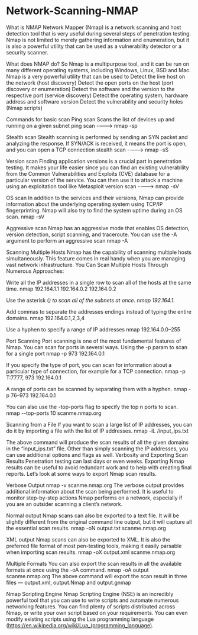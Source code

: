 # Network-Scanning-NMAP
What is NMAP
Network Mapper (Nmap) is a network scanning and host detection tool that is very useful during several  steps  of penetration testing. Nmap is not limited to merely gathering information and enumeration, but it is also a powerful utility that can be used as a vulnerability detector or a security scanner.

What does NMAP do?
So Nmap is  a  multipurpose tool,  and it  can  be run  on  many different  operating systems, including Windows, Linux, BSD and Mac. Nmap is a very powerful utility that can be used to
Detect the live host on the network (host discovery)
Detect the open ports on the host (port discovery or enumeration)
Detect the software and the version to the respective port (service discovery)
Detect the operating system, hardware address and software version
Detect the vulnerability and security holes (Nmap scripts)

Commands for basic scan
Ping scan 
Scans the list of devices up and running on a given subnet
ping scan ----> nmap -sp <ip address>

Stealth scan 
Stealth scanning is performed by sending an SYN packet and analyzing the response. If SYN/ACK is received, it means the port is open, and you can open a TCP connection
stealth scan ----> nmap -sS <ip address>

Version scan
Finding application versions is a crucial part in penetration testing. It makes your life easier since you can find an existing vulnerability from the Common Vulnerabilities and Exploits (CVE) database for a particular version of the service. You can then use it to attack a machine using an exploitation tool like Metasploit
version scan ----> nmap -sV <ip address>

OS scan
In addition to the services and their versions, Nmap can provide information about the underlying operating system using TCP/IP fingerprinting. Nmap will also try to find the system uptime during an OS scan.
nmap -sV <ip address>

Aggressive scan
Nmap has an aggressive mode that enables OS detection, version detection, script scanning, and traceroute. You can use the -A argument to perform an aggressive scan
nmap -A <ip address>

Scanning Multiple Hosts
Nmap has the capability of scanning multiple hosts simultaneously. This feature comes in real handy when you are managing vast network infrastructure.
You Can Scan Multiple Hosts Through Numerous Approaches:

Write all the IP addresses in a single row to scan all of the hosts at the same time.
nmap 192.164.1.1 192.164.0.2 192.164.0.2

Use the asterisk (*) to scan all of the subnets at once.
nmap 192.164.1.*

Add commas to separate the addresses endings instead of typing the entire domains.
nmap 192.164.0.1,2,3,4

Use a hyphen to specify a range of IP addresses
nmap 192.164.0.0–255

Port Scanning
Port scanning is one of the most fundamental features of Nmap. You can scan for ports in several ways.
Using the -p param to scan for a single port
nmap -p 973 192.164.0.1

If you specify the type of port, you can scan for information about a particular type of connection, for example for a TCP connection.
nmap -p T:7777, 973 192.164.0.1

A range of ports can be scanned by separating them with a hyphen.
nmap -p 76–973 192.164.0.1

You can also use the -top-ports flag to specify the top n ports to scan.
nmap --top-ports 10 scanme.nmap.org

Scanning from a File
If you want to scan a large list of IP addresses, you can do it by importing a file with the list of IP addresses.
nmap -iL /input_ips.txt

The above command will produce the scan results of all the given domains in the “input_ips.txt” file. Other than simply scanning the IP addresses, you can use additional options and flags as well.
Verbosity and Exporting Scan Results
Penetration testing can last days or even weeks. Exporting Nmap results can be useful to avoid redundant work and to help with creating final reports. Let’s look at some ways to export Nmap scan results.

Verbose Output
nmap -v scanme.nmap.org
The verbose output provides additional information about the scan being performed. It is useful to monitor step-by-step actions Nmap performs on a network, especially if you are an outsider scanning a client’s network.

Normal output
Nmap scans can also be exported to a text file. It will be slightly different from the original command line output, but it will capture all the essential scan results.
nmap -oN output.txt scanme.nmap.org

XML output
Nmap scans can also be exported to XML. It is also the preferred file format of most pen-testing tools, making it easily parsable when importing scan results.
nmap -oX output.xml scanme.nmap.org

Multiple Formats
You can also export the scan results in all the available formats at once using the -oA command.
nmap -oA output scanme.nmap.org
The above command will export the scan result in three files — output.xml, output.Nmap and output.gnmap

Nmap Scripting Engine
Nmap Scripting Engine (NSE) is an incredibly powerful tool that you can use to write scripts and automate numerous networking features.
You can find plenty of scripts distributed across Nmap, or write your own script based on  your  requirements.  You  can  even  modify  existing  scripts  using  the  Lua programming language (https://en.wikipedia.org/wiki/Lua_(programming_language).





